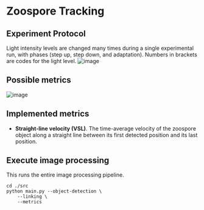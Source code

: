# Zoospore Tracking


## Experiment Protocol
Light intensity levels are changed many times during a single experimental run, with phases (step up, step down, and adaptation). Numbers in brackets are codes for the light level.
![image](https://github.com/Turku-BioImaging/project-silke-zoospore-tracking/assets/11444749/e32b3513-d502-4ef9-b054-af4afdb87987)

## Possible metrics
![image](https://github.com/Turku-BioImaging/project-silke-zoospore-tracking/assets/11444749/f4a37da3-6dd1-4d3c-b69f-8b2b37505d2c)

## Implemented metrics
- __Straight-line velocity (VSL)__.  The time-average velocity of the zoospore object along a straight line between its first detected position and its last position.

## Execute image processing

This runs the entire image processing pipeline.
```
cd ./src
python main.py --object-detection \
    --linking \
    --metrics
```
